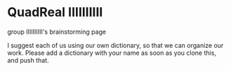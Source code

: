 # QuadReal IIIIIIIIII
group IIIIIIIIII's brainstorming page

I suggest each of us using our own dictionary, so that we can organize our work.
Please add a dictionary with your name as soon as you clone this, and push that.

